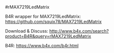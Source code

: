 #rMAX7219LedMatrix

B4R wrapper for MAX7219LedMatrix: https://github.com/squix78/MAX7219LedMatrix

Download & Discuss: http://www.b4x.com/search?product=B4R&query=rMAX7219LedMatrix

B4R: https://www.b4x.com/b4r.html